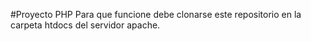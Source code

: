 #Proyecto PHP
Para que funcione debe clonarse este repositorio en la carpeta htdocs del servidor apache.
